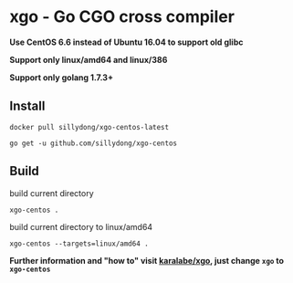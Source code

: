 # xgo - Go CGO cross compiler

**Use CentOS 6.6 instead of Ubuntu 16.04 to support old glibc**

**Support only linux/amd64 and linux/386** 

**Support only golang 1.7.3+**

## Install

`docker pull sillydong/xgo-centos-latest`

`go get -u github.com/sillydong/xgo-centos`

## Build

build current directory

`xgo-centos .`

build current directory to linux/amd64

`xgo-centos --targets=linux/amd64 .`

**Further information and "how to" visit [karalabe/xgo](https://github.com/karalabe/xgo), just change `xgo` to `xgo-centos`**
